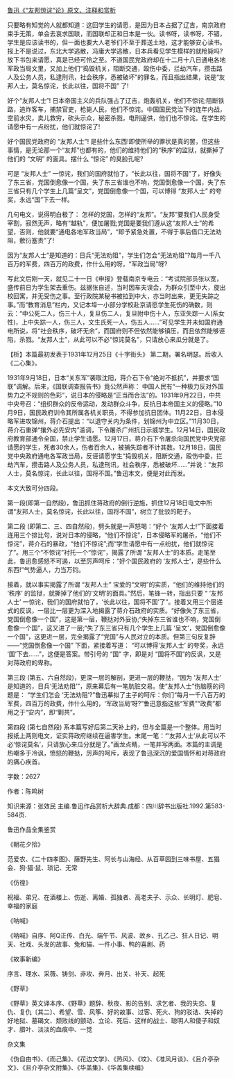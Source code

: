 [鲁迅《“友邦惊诧”论》原文、注释和赏析](https://www.vrrw.net/wx/9638.html)

只要略有知觉的人就都知道：这回学生的请愿，是因为日本占据了辽吉，南京政府束手无策，单会去哀求国联，而国联却正和日本是一伙。读书呀，读书呀，不错，学生是应该读书的，但一面也要大人老爷们不至于葬送土地，这才能够安心读书。报上不是说过，东北大学逃散，冯庸大学逃散，日本兵看见学生模样的就枪毙吗?放下书包来请愿，真是已经可怜之至。不道国民党政府却在十二月十八日通电各地军政当局文里，又加上他们“捣毁机关，阻断交通，殴伤中委，拦劫汽车，攒击路人及公务人员，私逮刑讯，社会秩序，悉被破坏”的罪名，而且指出结果，说是“友邦人士，莫名惊诧，长此以往，国将不国” 了!

好个“友邦人士”! 日本帝国主义的兵队强占了辽吉，炮轰机关，他们不惊诧;阻断铁路，追炸客车，捕禁官吏，枪毙人民，他们不惊诧。中国国民党治下的连年内战，空前水灾，卖儿救穷，砍头示众，秘密杀戮，电刑逼供，他们也不惊诧。在学生的请愿中有一点纷扰，他们就惊诧了!

好个国民党政府的 “友邦人士”! 是些什么东西!即使所举的罪状是真的罢，但这些事情，是无论那一个“友邦”也都有的，他们的维持他们的“秩序”的监狱，就撕掉了他们的 “文明” 的面具。摆什么 “惊诧” 的臭脸孔呢?

可是 “友邦人士” 一惊诧，我们的国府就怕了，“长此以往，国将不国”了，好像失了东三省，党国倒愈像一个国，失了东三省谁也不响，党国倒愈像一个国，失了东三省只有几个学生上几篇“呈文”，党国倒愈像一个国，可以博得 “友邦人士” 的夸奖，永远“国”下去一样。

几句电文，说得明白极了： 怎样的党国，怎样的“友邦”。“友邦”要我们人民身受宰割，寂然无声，略有“越轨”，便加屠戮;党国是要我们遵从这“友邦人士”的希望，否则，他就要“通电各地军政当局”，“即予紧急处置，不得于事后借口无法劝阻，敷衍塞责”了!

因为“友邦人士”是知道的：日兵“无法劝阻”，学生们怎会“无法劝阻”?每月一千八百万的军费，四百万的政费，作什么用的呀，“军政当局”呀?

写此文后刚一天，就见二十一日《申报》登载南京专电云：“考试院部员张以宽，盛传前日为学生架去重伤。兹据张自述，当时因车夫误会，为群众引至中大，旋出校回寓，并无受伤之事。至行政院某秘书被拉到中大，亦当时出来，更无失踪之事。”而“教育消息”栏内，又记本埠一小部分学校赴京请愿学生死伤的确数，则云：“中公死二人，伤三十人，复旦伤二人，复旦附中伤十人，东亚失踪一人(系女性)，上中失踪一人，伤三人，文生氏死一人，伤五人……”可见学生并未如国府通电所说，将“社会秩序，破坏无余”，而国府则不但依然能够镇压，而且依然能够诬陷，杀戮。“友邦人士”，从此可以不必“惊诧莫名”，只请放心来瓜分就是了。



【析】本篇最初发表于1931年12月25日《十字街头》 第二期，署名明瑟。后收入 《二心集》。

1931年9月18日，日本“关东军”袭取沈阳，蒋介石下令“绝对不抵抗”，并要求“国联”调解。后来，《国联调查报告书》竟公然声称： 中国人民有“一种极力反对外国势力之不规则的色彩”，说日本的侵略是“正当而合法”的。1931年9月22日，中共中央号召：“组织群众的反帝运动，发动群众斗争，反抗日本帝国主义的侵略。”10月9日，国民政府训令其所属各机关职员，不得参加抗日团体。11月22日，日本侵略军进攻锦州，蒋介石提出：“以退守关内为条件，划锦州为中立区。”11月30日，蒋介石重弹“攘外必先安内”滥调，下令屠杀广州抗日示威学生。12月14日，国民政府教育部通令全国，禁止学生请愿。12月17日，蒋介石下令屠杀向国民党中央党部请愿的学生，死者30余人，伤者百余人，被捕失踪者不计其数。12月18日，国民党中央政府通电各军政当局，反诬请愿学生“捣毁机关，阻断交通，殴伤中委，拦劫汽车，攒击路人及公务人员，私逮刑讯，社会秩序，悉被破坏……”并说：“友邦人士，莫名惊诧，长此以往，国将不国。”鲁迅本文，便是对此而发。

本文大致可分四段。

第一段(即第一自然段)，鲁迅抓住蒋政府的倒行逆施，抓住12月18日电文中所谓“友邦人士，莫名惊诧，长此以往，国将不国”，树立了批驳的靶子。

第二段 (即第二、三、四自然段)，劈头就是一声怒喝：“好个 ‘友邦人士!”下面接着连用三个排比句，说对日本的侵略，“他们不惊诧”，日本侵略军的屠杀，“他们不惊诧”，蒋介石的暴政，“他们不惊诧”;而“学生请愿中有一点纷扰，他们就惊诧了”。用三个“不惊诧”衬托一个“惊诧”，揭露了所谓 “友邦人士”的本质。走笔至此，鲁迅愈感怒不可遏，以至厉声呵斥：“好个国民政府的 ‘友邦人士’，是些什么东西!”气势逼人，力当万钧。

接着，就以事实揭露了所谓 “友邦人士” 宝爱的“文明”的实质，“他们的维持他们的 ‘秩序’ 的监狱，就撕掉了他们的‘文明’的面具。”然后，笔锋一转，指出只要 “ ‘友邦人士’ 一惊诧，我们的国府就怕了，‘长此以往，国将不国’了”。接着又用三个层递式的反讽，一层比一层更为深入地揭露了蒋介石政府的实质。“好像失了东三省，党国倒愈像一个国”，这是第一层，鞭挞对外妥协;“失掉东三省谁也不响，党国倒愈像一个国”，这又进了一层;“失了东三省只有几个学生上几篇 ‘呈文’，党国倒愈像一个国”，这更进一层，完全揭露了“党国”与人民对立的本质。但第三句反复辞——“党国倒愈像一个国” 下面，紧接着写道： “可以博得‘友邦人士’ 的夸奖，永远 ‘国’下去……”，这便是答案。带引号的 “国” 字，即是对 “国将不国”的反讽，又是对蒋政府的卑称。

第三段 (第五、六自然段)，更深一层的解剖，更进一层的鞭挞，“因为 ‘友邦人士’ 是知道的，日兵‘无法劝阻’”，原来幕后有一笔肮脏交易。使“友邦人士”伤脑筋的问题是： “学生们怎会 ‘无法劝阻’?”鲁迅摹拟了主子的呵斥：你们“每月一千八百万的军费，四百万的政费，作什么用的，‘军政当局’呀?”鲁迅意指这些“军费”“政费”都用之于“安内”，即“剿共”。

第四段 (第七自然段) 系本篇写好后第二天补上的，但与全篇是一个整体。用当时报纸上两则电文，证实蒋政府继续在逼害学生。末尾一笔：“‘友邦人士’从此可以不必‘惊诧莫名’，只请放心来瓜分就是了。”画龙点睛，一笔并写两面。本篇的主调是热嘲多于冷讽，愤怒的鞭挞，厉声的呵斥，表现了鲁迅深沉的爱国情怀和对蒋政府的痛心疾首。

字数：2627

作者：陈鸣树

知识来源：张效民 主编.鲁迅作品赏析大辞典.成都：四川辞书出版社.1992.第583-584页.

鲁迅作品全集鉴赏

《朝花夕拾》

范爱农、《二十四孝图》、藤野先生、阿长与山海经、从百草园到三味书屋、五猖会、狗·猫·鼠、琐记、无常

《仿徨》

祝福、弟兄、在酒楼上、伤逝、离婚、孤独者、高老夫子、示众、长明灯、肥皂、幸福的家庭

《呐喊》

《呐喊》自序、阿Q正传、白光、端午节、风波、故乡、孔乙己、狂人日记、明天、社戏、头发的故事、兔和猫、一件小事、鸭的喜剧、药

《故事新编》

序言、理水、采薇、铸剑、非攻、奔月、出关、补天、起死

《野草》

《野草》英文译本序、《野草》题辞、秋夜、影的告别、求乞者、我的失恋、复仇、复仇〔其二〕、希望、雪、风筝、好的故事、过客、死火、狗的驳诘、失掉的好地狱、墓碣文、颓败线的颤动、立论、死后、这样的战士、聪明人和傻子和奴才、腊叶、淡淡的血痕中、一觉

杂文集

《伪自由书》、《而己集》、《花边文学》、《热风》、《坟》、《准风月谈》、《且介亭杂文》、《且介亭杂文附集》、《华盖集》、《华盖集续编》

